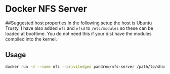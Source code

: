 Docker NFS Server
================

##Suggested host properties
In the following setup the host is Ubuntu Trusty. I have also added `nfs` and `nfsd` to `/etc/modules` so these can be loaded at boottime. You do not need this if your dist have the modules compiled into the kernel.

Usage
----
```bash
docker run -d --name nfs --priviledged pandrew/nfs-server /path/to/share /path/to/share2 /path/to/shareN
```
